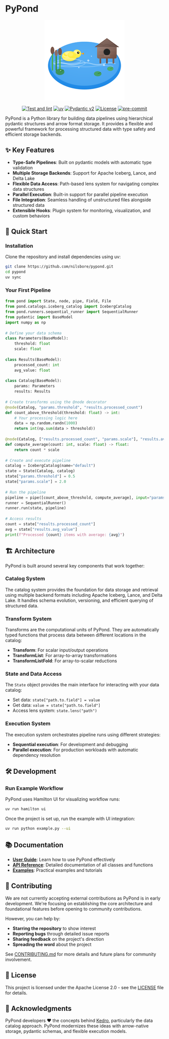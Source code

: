 # PyPond

<div align="center">
  <img src="docs/assets/pypond-icon.svg" alt="PyPond" width="256" height="256">
</div>

<div align="center">

[![Test and lint](https://github.com/nilsbore/pypond/actions/workflows/tests.yml/badge.svg)](https://github.com/nilsbore/pypond/actions/workflows/tests.yml)
[![uv](https://img.shields.io/endpoint?url=https://raw.githubusercontent.com/astral-sh/uv/main/assets/badge/v0.json)](https://github.com/astral-sh/uv)
[![Pydantic v2](https://img.shields.io/endpoint?url=https://raw.githubusercontent.com/pydantic/pydantic/main/docs/badge/v2.json)](https://docs.pydantic.dev/latest/contributing/#badges)
[![License](https://img.shields.io/badge/License-Apache_2.0-blue.svg)](https://www.apache.org/licenses/LICENSE-2.0)
[![pre-commit](https://img.shields.io/badge/pre--commit-enabled-brightgreen?logo=pre-commit)](https://github.com/pre-commit/pre-commit)

</div>

PyPond is a Python library for building data pipelines using hierarchical pydantic structures and arrow format storage. It provides a flexible and powerful framework for processing structured data with type safety and efficient storage backends.

## ✨ Key Features

- **Type-Safe Pipelines**: Built on pydantic models with automatic type validation
- **Multiple Storage Backends**: Support for Apache Iceberg, Lance, and Delta Lake  
- **Flexible Data Access**: Path-based lens system for navigating complex data structures
- **Parallel Execution**: Built-in support for parallel pipeline execution
- **File Integration**: Seamless handling of unstructured files alongside structured data
- **Extensible Hooks**: Plugin system for monitoring, visualization, and custom behaviors

## 🚀 Quick Start

### Installation

Clone the repository and install dependencies using uv:

```bash
git clone https://github.com/nilsbore/pypond.git
cd pypond
uv sync
```

### Your First Pipeline

```python
from pond import State, node, pipe, Field, File
from pond.catalogs.iceberg_catalog import IcebergCatalog
from pond.runners.sequential_runner import SequentialRunner
from pydantic import BaseModel
import numpy as np

# Define your data schema
class Parameters(BaseModel):
    threshold: float
    scale: float

class Results(BaseModel):
    processed_count: int
    avg_value: float

class Catalog(BaseModel):
    params: Parameters
    results: Results

# Create transforms using the @node decorator
@node(Catalog, "params.threshold", "results.processed_count")
def count_above_threshold(threshold: float) -> int:
    # Your processing logic here
    data = np.random.randn(1000)
    return int(np.sum(data > threshold))

@node(Catalog, ["results.processed_count", "params.scale"], "results.avg_value") 
def compute_average(count: int, scale: float) -> float:
    return count * scale

# Create and execute pipeline
catalog = IcebergCatalog(name="default")
state = State(Catalog, catalog)
state["params.threshold"] = 0.5
state["params.scale"] = 2.0

# Run the pipeline
pipeline = pipe([count_above_threshold, compute_average], input="params")
runner = SequentialRunner()
runner.run(state, pipeline)

# Access results
count = state["results.processed_count"]
avg = state["results.avg_value"]
print(f"Processed {count} items with average: {avg}")
```

## 🏗️ Architecture

PyPond is built around several key components that work together:

### Catalog System
The catalog system provides the foundation for data storage and retrieval using multiple backend formats including Apache Iceberg, Lance, and Delta Lake. It handles schema evolution, versioning, and efficient querying of structured data.

### Transform System  
Transforms are the computational units of PyPond. They are automatically typed functions that process data between different locations in the catalog:

- **Transform**: For scalar input/output operations
- **TransformList**: For array-to-array transformations  
- **TransformListFold**: For array-to-scalar reductions

### State and Data Access
The `State` object provides the main interface for interacting with your data catalog:

- Set data: `state["path.to.field"] = value`
- Get data: `value = state["path.to.field"]` 
- Access lens system: `state.lens("path")`

### Execution System
The execution system orchestrates pipeline runs using different strategies:
- **Sequential execution**: For development and debugging
- **Parallel execution**: For production workloads with automatic dependency resolution

## 🛠️ Development

### Run Example Workflow

PyPond uses Hamilton UI for visualizing workflow runs:

```bash
uv run hamilton ui
```

Once the project is set up, run the example with UI integration:

```bash
uv run python example.py --ui
```

## 📚 Documentation

- **[User Guide](docs/user-guide/index.md)**: Learn how to use PyPond effectively
- **[API Reference](docs/api-reference/index.md)**: Detailed documentation of all classes and functions
- **[Examples](docs/examples/index.md)**: Practical examples and tutorials

## 🤝 Contributing

We are not currently accepting external contributions as PyPond is in early development. We're focusing on establishing the core architecture and foundational features before opening to community contributions.

However, you can help by:
- **Starring the repository** to show interest
- **Reporting bugs** through detailed issue reports
- **Sharing feedback** on the project's direction
- **Spreading the word** about the project

See [CONTRIBUTING.md](CONTRIBUTING.md) for more details and future plans for community involvement.

## 📄 License

This project is licensed under the Apache License 2.0 - see the [LICENSE](LICENSE) file for details.

## 🌟 Acknowledgments

PyPond developers ❤️ the concepts behind [Kedro](https://github.com/kedro-org/kedro), particularly the data catalog approach. PyPond modernizes these ideas with arrow-native storage, pydantic schemas, and flexible execution models.
